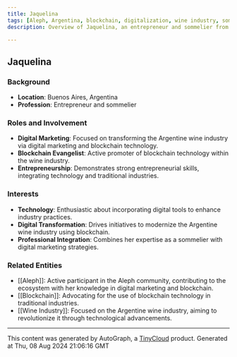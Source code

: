 ```yaml
---
title: Jaquelina 
tags: [Aleph, Argentina, blockchain, digitalization, wine industry, sommelier, entrepreneur] 
description: Overview of Jaquelina, an entrepreneur and sommelier from Buenos Aires, focusing on the digital transformation of the Argentine wine industry through blockchain technology.

---
```


## Jaquelina 

### Background
- **Location**: Buenos Aires, Argentina
- **Profession**: Entrepreneur and sommelier

### Roles and Involvement
- **Digital Marketing**: Focused on transforming the Argentine wine industry via digital marketing and blockchain technology.
- **Blockchain Evangelist**: Active promoter of blockchain technology within the wine industry.
- **Entrepreneurship**: Demonstrates strong entrepreneurial skills, integrating technology and traditional industries.

### Interests
- **Technology**: Enthusiastic about incorporating digital tools to enhance industry practices.
- **Digital Transformation**: Drives initiatives to modernize the Argentine wine industry using blockchain.
- **Professional Integration**: Combines her expertise as a sommelier with digital marketing strategies.

### Related Entities
- [[Aleph]]: Active participant in the Aleph community, contributing to the ecosystem with her knowledge in digital marketing and blockchain.
- [[Blockchain]]: Advocating for the use of blockchain technology in traditional industries.
- [[Wine Industry]]: Focused on the Argentine wine industry, aiming to revolutionize it through technological advancements.


---
This content was generated by AutoGraph, a [TinyCloud](https://tinycloud.xyz/) product.
Generated at  Thu, 08 Aug 2024 21:06:16 GMT